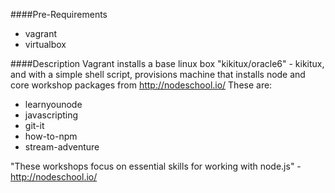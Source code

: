 ####Pre-Requirements
- vagrant
- virtualbox

####Description
Vagrant installs a base linux box "kikitux/oracle6" - kikitux,  and with a simple shell script, provisions machine 
that installs node and core workshop packages from http://nodeschool.io/
These are:
- learnyounode 
- javascripting 
- git-it 
- how-to-npm 
- stream-adventure

"These workshops focus on essential skills for working with node.js" - http://nodeschool.io/
